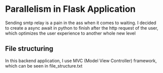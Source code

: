 # Parallelism in Flask Application
Sending smtp relay is a pain in the ass when it comes to waiting.
I decided to create a async await in python to finish after the
http request of the user, which optimizes the user experience to
another whole new level

## File structuring
In this backend application, I use MVC (Model View Controller) framework,
which can be seen in file_structure.txt
